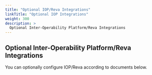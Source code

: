 ```yaml
---
title: "Optional IOP/Reva Integrations"
linkTitle: "Optional IOP Integrations"
weight: 300
description: >
  Optional Inter-Operability Platform/Reva Integrations
---
```


## Optional Inter-Operability Platform/Reva Integrations

You can optionally configure IOP/Reva according to documents below.


